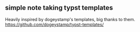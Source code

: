 ## simple note taking typst templates

Heavily inspired by dogeystamp's templates, big thanks to them.
https://github.com/dogeystamp/typst-templates/
